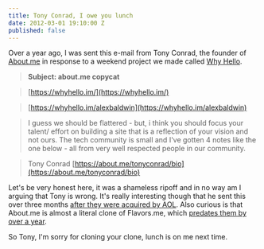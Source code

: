 ```yaml
---
title: Tony Conrad, I owe you lunch
date: 2012-03-01 19:10:00 Z
published: false
---
```


Over a year ago, I was sent this e-mail from Tony Conrad, the founder of [About.me](https://about.me) in response to a weekend project we made called [Why Hello](https://whyhello.im).

> **Subject: about.me copycat**

> [https://whyhello.im/](https://whyhello.im/)

> [https://whyhello.im/alexbaldwin](https://whyhello.im/alexbaldwin)

> I guess we should be flattered - but, i think you should focus your talent/ effort on building a site that is a reflection of your vision and not ours. The tech community is small and I've gotten 4 notes like the one below - all from very well respected people in our community.

> Tony Conrad
> [https://about.me/tonyconrad/bio](https://about.me/tonyconrad/bio)

Let's be very honest here, it was a shameless ripoff and in no way am I arguing that Tony is wrong. It's really interesting though that he sent this over three months [after they were acquired by AOL](https://mashable.com/2010/12/20/about-me-acquired/). Also curious is that About.me is almost a literal clone of Flavors.me, which [predates them by over a year](https://techcrunch.com/2010/02/23/flavors-me-build-profile/).

So Tony, I'm sorry for cloning your clone, lunch is on me next time.
